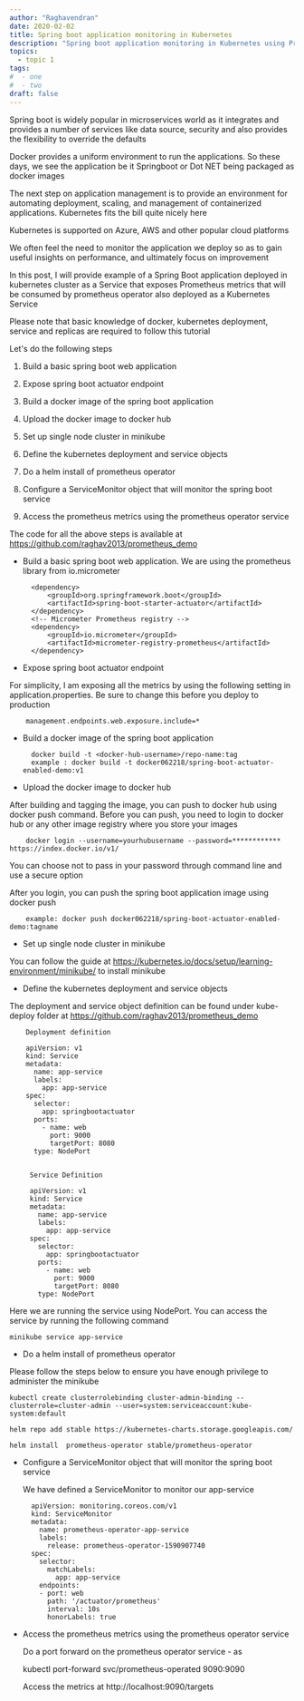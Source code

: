 ```yaml
---
author: "Raghavendran"
date: 2020-02-02
title: Spring boot application monitoring in Kubernetes
description: "Spring boot application monitoring in Kubernetes using Prometheus"
topics:
  - topic 1
tags:
#  - one
#  - two
draft: false
---
```



Spring boot is widely popular in microservices world as it integrates and provides a number of services like data source, security  and also provides the flexibility to override the defaults 

Docker provides a uniform  environment to run the applications. So these days, we see the application be it Springboot  or Dot NET being packaged as docker images

The next step on application management  is to provide an environment for automating deployment, scaling, and management of containerized applications. Kubernetes fits the bill quite nicely here

Kubernetes is supported  on Azure, AWS and other popular cloud platforms 

We often feel the need to monitor the application we deploy so as to gain useful insights on performance, and ultimately focus on improvement

In this post, I will provide example of a Spring Boot application deployed in kubernetes cluster as a Service that exposes Prometheus metrics that will be consumed by prometheus operator
also deployed as a Kubernetes Service

Please note that basic knowledge of docker, kubernetes deployment, service and replicas are required to follow this tutorial


Let's do the following steps

1. Build a basic spring boot web application

2. Expose spring boot actuator endpoint

3. Build a docker image of the spring boot application

4. Upload the docker image to docker hub

5. Set up single node cluster in minikube

6. Define the kubernetes deployment and service objects

7. Do a helm install of prometheus operator

8. Configure a ServiceMonitor object that will monitor the spring boot service

9. Access the prometheus metrics using the prometheus operator service

The code for all the above steps is available at https://github.com/raghav2013/prometheus_demo



* Build a basic spring boot web application. We are using the prometheus library from io.micrometer

		<dependency>
			<groupId>org.springframework.boot</groupId>
			<artifactId>spring-boot-starter-actuator</artifactId>
		</dependency>
		<!-- Micrometer Prometheus registry -->
		<dependency>
			<groupId>io.micrometer</groupId>
			<artifactId>micrometer-registry-prometheus</artifactId>
		</dependency>

* Expose spring boot actuator endpoint

For simplicity, I am exposing all the metrics by using the following setting in application.properties. Be sure to change
this before you deploy to production

		management.endpoints.web.exposure.include=*


* Build a docker image of the spring boot application

		docker build -t <docker-hub-username>/repo-name:tag
		example : docker build -t docker062218/spring-boot-actuator-enabled-demo:v1


* Upload the docker image to docker hub

After building and tagging the image, you can push to docker hub using docker push command. Before you can push, you
need to login to docker hub or any other image registry where you store your images

		docker login --username=yourhubusername --password=************ https://index.docker.io/v1/


You can choose not to pass in your password through command line and use a secure option

After you login, you can push the spring boot application image using docker push

        example: docker push docker062218/spring-boot-actuator-enabled-demo:tagname

* Set up single node cluster in minikube

You can follow the guide at https://kubernetes.io/docs/setup/learning-environment/minikube/ to install minikube


* Define the kubernetes deployment and service objects


The deployment and service object definition can be found under kube-deploy folder at https://github.com/raghav2013/prometheus_demo

        Deployment definition

        apiVersion: v1
        kind: Service
        metadata:
          name: app-service
          labels:
            app: app-service
        spec:
          selector:
            app: springbootactuator
          ports:
            - name: web
              port: 9000
              targetPort: 8080
          type: NodePort


         Service Definition

         apiVersion: v1
         kind: Service
         metadata:
           name: app-service
           labels:
             app: app-service
         spec:
           selector:
             app: springbootactuator
           ports:
             - name: web
               port: 9000
               targetPort: 8080
           type: NodePort


Here we are running the service using NodePort. You can access the service by running the following command

    minikube service app-service

* Do a helm install of prometheus operator

Please follow the steps below to ensure you have enough privilege to administer the minikube

    kubectl create clusterrolebinding cluster-admin-binding --clusterrole=cluster-admin --user=system:serviceaccount:kube-system:default

    helm repo add stable https://kubernetes-charts.storage.googleapis.com/

    helm install  prometheus-operator stable/prometheus-operator


* Configure a ServiceMonitor object that will monitor the spring boot service

    We have defined a ServiceMonitor to monitor our app-service


        apiVersion: monitoring.coreos.com/v1
        kind: ServiceMonitor
        metadata:
          name: prometheus-operator-app-service
          labels:
            release: prometheus-operator-1590907740
        spec:
          selector:
            matchLabels:
              app: app-service
          endpoints:
          - port: web
            path: '/actuator/prometheus'
            interval: 10s
            honorLabels: true

* Access the prometheus metrics using the prometheus operator service

    Do a port forward on the prometheus operator service - as

    kubectl port-forward svc/prometheus-operated 9090:9090

    Access the metrics at http://localhost:9090/targets









